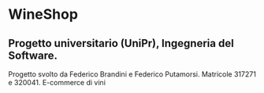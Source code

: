 # WineShop
## Progetto universitario (UniPr), Ingegneria del Software. 
Progetto svolto da Federico Brandini e Federico Putamorsi.
Matricole 317271 e 320041.
E-commerce di vini
